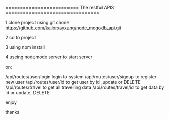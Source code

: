 


========================= The restful APIS ================================

1 clone project using
git chone https://github.com/kailorxayxang/node_mogodb_api.git

2 cd to project

3 using npm install

4 useing nodemode server to start server

on:

   /api/routes/user/login  login to system
   /api/routes/user/signup to register new user
   /api/routes/user/id to get user by id ,update or DELETE
   /api/routes/travel to get all travelling data
   /api/routes/travel/id to get data by id or update, DELETE



   enjoy

   thanks 
